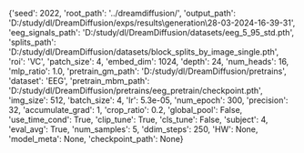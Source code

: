 {'seed': 2022, 'root_path': '../dreamdiffusion/', 'output_path': 'D:/study/dl/DreamDiffusion/exps/results\\generation\\28-03-2024-16-39-31', 'eeg_signals_path': 'D:/study/dl/DreamDiffusion/datasets/eeg_5_95_std.pth', 'splits_path': 'D:/study/dl/DreamDiffusion/datasets/block_splits_by_image_single.pth', 'roi': 'VC', 'patch_size': 4, 'embed_dim': 1024, 'depth': 24, 'num_heads': 16, 'mlp_ratio': 1.0, 'pretrain_gm_path': 'D:/study/dl/DreamDiffusion/pretrains', 'dataset': 'EEG', 'pretrain_mbm_path': 'D:/study/dl/DreamDiffusion/pretrains/eeg_pretrain/checkpoint.pth', 'img_size': 512, 'batch_size': 4, 'lr': 5.3e-05, 'num_epoch': 300, 'precision': 32, 'accumulate_grad': 1, 'crop_ratio': 0.2, 'global_pool': False, 'use_time_cond': True, 'clip_tune': True, 'cls_tune': False, 'subject': 4, 'eval_avg': True, 'num_samples': 5, 'ddim_steps': 250, 'HW': None, 'model_meta': None, 'checkpoint_path': None}
